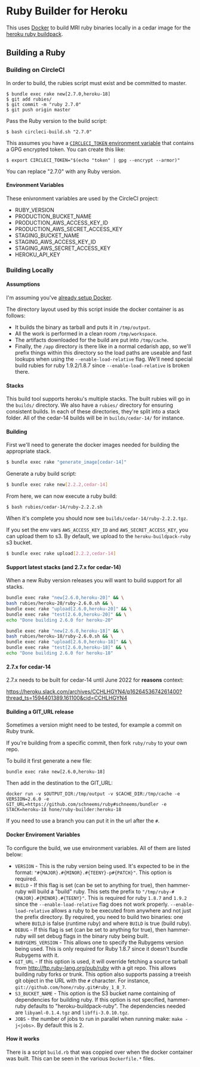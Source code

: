 # Ruby Builder for Heroku
This uses [Docker](http://docker.io) to build MRI ruby binaries locally in a cedar image for the [heroku ruby buildpack](https://github.com/heroku/heroku-buildpack-ruby).

## Building a Ruby

### Building on CircleCI

In order to build, the rubies script must exist and be committed to master.

```
$ bundle exec rake new[2.7.0,heroku-18]
$ git add rubies/
$ git commit -m "ruby 2.7.0"
$ git push origin master
```

Pass the Ruby version to the build script:

```
$ bash circleci-build.sh "2.7.0"
```

This assumes you have a [`CIRCLECI_TOKEN` environment variable](https://circleci.com/docs/2.0/managing-api-tokens/) that contains a GPG encrypted token. You can create this like:

```
$ export CIRCLECI_TOKEN="$(echo "token" | gpg --encrypt --armor)"
```

You can replace "2.7.0" with any Ruby version.

#### Environment Variables

These enivronment variables are used by the CircleCI project:

* RUBY_VERSION
* PRODUCTION_BUCKET_NAME
* PRODUCTION_AWS_ACCESS_KEY_ID
* PRODUCTION_AWS_SECRET_ACCESS_KEY
* STAGING_BUCKET_NAME
* STAGING_AWS_ACCESS_KEY_ID
* STAGING_AWS_SECRET_ACCESS_KEY
* HEROKU_API_KEY

### Building Locally

#### Assumptions
I'm assuming you've [already setup Docker](https://www.docker.io/gettingstarted/).

The directory layout used by this script inside the docker container is as follows:

* It builds the binary as tarball and puts it in `/tmp/output`.
* All the work is performed in a clean room `/tmp/workspace`.
* The artifacts downloaded for the build are put into `/tmp/cache`.
* Finally, the `/app` directory is there like in a normal cedarish app, so we'll prefix things within this directory so the load paths are useable and fast lookups when using the `--enable-load-relative` flag. We'll need special build rubies for ruby 1.9.2/1.8.7 since `--enable-load-relative` is broken there.

#### Stacks
This build tool supports heroku's multiple stacks. The built rubies will go in the `builds/` directory. We also have a `rubies/` directory for ensuring consistent builds. In each of these directories, they're split into a stack folder. All of the cedar-14 builds will be in `builds/cedar-14/` for instance.

#### Building

First we'll need to generate the docker images needed for building the appropriate stack.

```sh
$ bundle exec rake "generate_image[cedar-14]"
```

Generate a ruby build script:

```sh
$ bundle exec rake new[2.2.2,cedar-14]
```

From here, we can now execute a ruby build:

```
$ bash rubies/cedar-14/ruby-2.2.2.sh
```

When it's complete you should now see `builds/cedar-14/ruby-2.2.2.tgz`.

If you set the env vars `AWS_ACCESS_KEY_ID` and `AWS_SECRET_ACCESS_KEY`, you can upload them to s3. By default, we upload to the `heroku-buildpack-ruby` s3 bucket.

```sh
$ bundle exec rake upload[2.2.2,cedar-14]
```

#### Support latest stacks (and 2.7.x for cedar-14)

When a new Ruby version releases you will want to build support for all stacks.

```sh
bundle exec rake "new[2.6.0,heroku-20]" && \
bash rubies/heroku-20/ruby-2.6.0.sh && \
bundle exec rake "upload[2.6.0,heroku-20]" && \
bundle exec rake "test[2.6.0,heroku-20]" && \
echo "Done building 2.6.0 for heroku-20"

bundle exec rake "new[2.6.0,heroku-18]" && \
bash rubies/heroku-18/ruby-2.6.0.sh && \
bundle exec rake "upload[2.6.0,heroku-18]" && \
bundle exec rake "test[2.6.0,heroku-18]" && \
echo "Done building 2.6.0 for heroku-18"
```

#### 2.7.x for cedar-14

2.7.x needs to be built for cedar-14 until June 2022 for **reasons** context:

https://heroku.slack.com/archives/CCHLHGYN4/p1626453674261400?thread_ts=1594401389.161100&cid=CCHLHGYN4

#### Building a GIT_URL release

Sometimes a version might need to be tested, for example a commit on Ruby trunk.

If you're building from a specific commit, then fork `ruby/ruby` to your own repo.

To build it first generate a new file:

```
bundle exec rake new[2.6.0,heroku-18]
```

Then add in the destination to the GIT_URL:

```
docker run -v $OUTPUT_DIR:/tmp/output -v $CACHE_DIR:/tmp/cache -e VERSION=2.6.0 -e GIT_URL=https://github.com/schneems/ruby#schneems/bundler -e STACK=heroku-18 hone/ruby-builder:heroku-18
```

If you need to use a branch you can put it in the url after the `#`.

#### Docker Enviroment Variables

To configure the build, we use environment variables. All of them are listed below:

* `VERSION` - This is the ruby version being used. It's expected to be in the format: `"#{MAJOR}.#{MINOR}.#{TEENY}-p#{PATCH}"`. This option is required.
* `BUILD` - If this flag is set (can be set to anything for true), then hammer-ruby will build a "build" ruby. This sets the prefix to `"/tmp/ruby-#{MAJOR}.#{MINOR}.#{TEENY}"`. This is required for ruby `1.8.7` and `1.9.2` since the `--enable-load-relative` flag does not work properly. `--enable-load-relative` allows a ruby to be executed from anywhere and not just the prefix directory. By required, you need to build two binaries: one where `BUILD` is false (runtime ruby) and where `BUILD` is true (build ruby).
* `DEBUG` - If this flag is set (can be set to anything for true), then hammer-ruby will set debug flags in the binary ruby being built.
* `RUBYGEMS_VERSION` - This allows one to specify the Rubygems version being used. This is only required for Ruby 1.8.7 since it doesn't bundle Rubygems with it.
* `GIT_URL` - If this option is used, it will override fetching a source tarball from <http://ftp.ruby-lang.org/pub/ruby> with a git repo. This allows building ruby forks or trunk. This option also supports passing a treeish git object in the URL with the `#` character. For instance, `git://github.com/hone/ruby.git#ruby_1_8_7`.
* `S3_BUCKET_NAME` - This option is the S3 bucket name containing of dependencies for building ruby. If this option is not specified, hammer-ruby defaults to "heroku-buildpack-ruby". The dependencies needed are `libyaml-0.1.4.tgz` and `libffi-3.0.10.tgz`.
* `JOBS` - the number of jobs to run in parallel when running make: `make -j<jobs>`. By default this is 2.


#### How it works

There is a script `build.rb` that was coppied over when the docker container was built. This can be seen in the various `Dockerfile.*` files.
